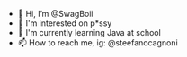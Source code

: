 - 👋 Hi, I’m @SwagBoii
- 👀 I'm interested on p*ssy
- 🌱 I'm currently learning Java at school
- 📫 How to reach me, ig: @steefanocagnoni
